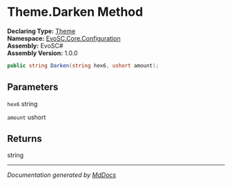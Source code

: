 ﻿<!--  
  <auto-generated>   
    The contents of this file were generated by a tool.  
    Changes to this file may be list if the file is regenerated  
  </auto-generated>   
-->

# Theme.Darken Method

**Declaring Type:** [Theme](../index.md)  
**Namespace:** [EvoSC.Core.Configuration](../../index.md)  
**Assembly:** EvoSC\#  
**Assembly Version:** 1.0.0

```csharp
public string Darken(string hex6, ushort amount);
```

## Parameters

`hex6`  string

`amount`  ushort

## Returns

string

___

*Documentation generated by [MdDocs](https://github.com/ap0llo/mddocs)*

